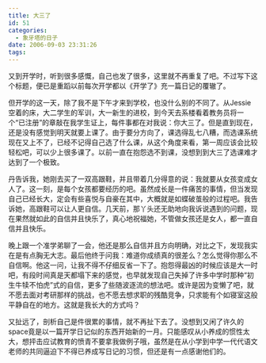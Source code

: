 ```yaml
---
title: 大三了
id: 51
categories:
  - 象牙塔的日子
date: 2006-09-03 23:31:26
tags:
---
```


又到开学时，听到很多感慨，自己也发了很多，这里就不再重复了吧。不过写下这个标题，便已是重蹈以前每次开学都以《开学了》充一篇日记的覆辙了。

但开学的这一天，除了我不是下午才来到学校，也没什么别的不同了。从Jessie空着的床，大二学生的军训，大一新生的进校，到今天去系楼看着教务员将一个“已注册”的章敲在我学生证上，每件事都在对我说：你大三了。但是直到现在，还是没有感觉到明天就要上课了。由于要分方向了，课选得乱七八糟，而选课系统现在又上不了，已经不记得自己选了什么课，从这个角度来看，第一周应该会比较轻松吧，可以少上很多课了。以前一直在抱怨选不到课，没想到到大三了选课难才达到了一个极致。

丹告诉我，她刚去买了一双高跟鞋，并且带着几分得意的说：我就要从女孩变成女人了。这一刻，是每个女孩都要经历的吧。虽然成长是一件痛苦的事情，但当发现自己已经长大，定会有些喜悦与自豪在其中，大概就是如蝶破茧般的过程吧。我告诉她，高跟鞋可以让人更自信。几天前，那丫头还无助地向我诉说遇到的问题，现在果然就如此的自信并且快乐了，真心地祝福她，不管做女孩还是女人，都一直自信并且快乐。

晚上跟一个准学弟聊了一会，他还是那么自信并且方向明确，对比之下，发现我实在是有点胸无大志。最后他终于问我：难道你成绩真的很差么？怎么觉得你那么不自信啊。他这一问，让我不得不仔细反省一下了。抱怨得最凶的时候应该是大一时吧，有段时间真是天都塌下来的感觉，也早就发现自己失掉了许多中学时那种“初生牛犊不怕虎”式的自信，更多了些随波逐流的想法吧。或许是因为变懒了吧，就不愿去面对考研那样的挑战，也不愿去想求职的残酷竞争，只求能有个如寝室这般平静自在的地方。这就是我长大的方式吗？

又扯远了，剖析自己是件很累的事情，就不再扯下去了。没想到又闲了许久的space竟是以一篇开学日记似的东西开始新的一月。只能感叹从小养成的惯性太大，想抨击应试教育的愤青不要拿我做例子哦，虽然是在从小学到中学一代代语文老师的共同逼迫下不得已养成写日记的习惯，但还是有一点感谢他们的。
